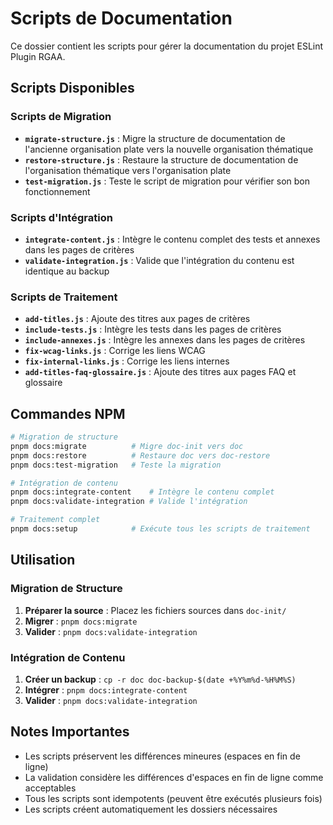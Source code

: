 # Scripts de Documentation

Ce dossier contient les scripts pour gérer la documentation du projet ESLint Plugin RGAA.

## Scripts Disponibles

### Scripts de Migration

- **`migrate-structure.js`** : Migre la structure de documentation de l'ancienne organisation plate vers la nouvelle organisation thématique
- **`restore-structure.js`** : Restaure la structure de documentation de l'organisation thématique vers l'organisation plate
- **`test-migration.js`** : Teste le script de migration pour vérifier son bon fonctionnement

### Scripts d'Intégration

- **`integrate-content.js`** : Intègre le contenu complet des tests et annexes dans les pages de critères
- **`validate-integration.js`** : Valide que l'intégration du contenu est identique au backup

### Scripts de Traitement

- **`add-titles.js`** : Ajoute des titres aux pages de critères
- **`include-tests.js`** : Intègre les tests dans les pages de critères
- **`include-annexes.js`** : Intègre les annexes dans les pages de critères
- **`fix-wcag-links.js`** : Corrige les liens WCAG
- **`fix-internal-links.js`** : Corrige les liens internes
- **`add-titles-faq-glossaire.js`** : Ajoute des titres aux pages FAQ et glossaire

## Commandes NPM

```bash
# Migration de structure
pnpm docs:migrate          # Migre doc-init vers doc
pnpm docs:restore          # Restaure doc vers doc-restore
pnpm docs:test-migration   # Teste la migration

# Intégration de contenu
pnpm docs:integrate-content    # Intègre le contenu complet
pnpm docs:validate-integration # Valide l'intégration

# Traitement complet
pnpm docs:setup            # Exécute tous les scripts de traitement
```

## Utilisation

### Migration de Structure

1. **Préparer la source** : Placez les fichiers sources dans `doc-init/`
2. **Migrer** : `pnpm docs:migrate`
3. **Valider** : `pnpm docs:validate-integration`

### Intégration de Contenu

1. **Créer un backup** : `cp -r doc doc-backup-$(date +%Y%m%d-%H%M%S)`
2. **Intégrer** : `pnpm docs:integrate-content`
3. **Valider** : `pnpm docs:validate-integration`

## Notes Importantes

- Les scripts préservent les différences mineures (espaces en fin de ligne)
- La validation considère les différences d'espaces en fin de ligne comme acceptables
- Tous les scripts sont idempotents (peuvent être exécutés plusieurs fois)
- Les scripts créent automatiquement les dossiers nécessaires